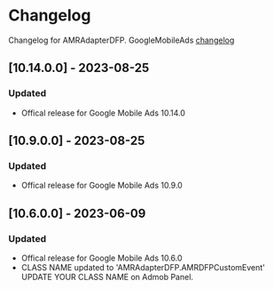# Changelog

Changelog for AMRAdapterDFP. 
GoogleMobileAds [changelog](https://developers.google.com/admob/ios/rel-notes)

## [10.14.0.0] - 2023-08-25
### Updated
- Offical release for Google Mobile Ads 10.14.0

## [10.9.0.0] - 2023-08-25
### Updated
- Offical release for Google Mobile Ads 10.9.0

## [10.6.0.0] - 2023-06-09
### Updated
- Offical release for Google Mobile Ads 10.6.0
- CLASS NAME updated to 'AMRAdapterDFP.AMRDFPCustomEvent' UPDATE YOUR CLASS NAME on Admob Panel.
